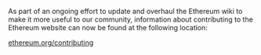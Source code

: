 As part of an ongoing effort to update and overhaul the Ethereum wiki to make it more useful to our community, information about contributing to the Ethereum website can now be found at the following location:

[ethereum.org/contributing](https://ethereum.org/en/contributing/)